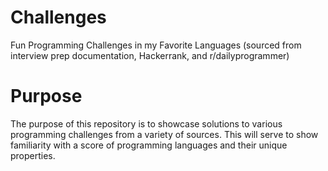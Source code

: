 # Challenges
Fun Programming Challenges in my Favorite Languages (sourced from interview prep documentation, Hackerrank, and r/dailyprogrammer)

# Purpose
The purpose of this repository is to showcase solutions to various programming challenges from a variety of sources. This will serve to show familiarity with a score of programming languages and their unique properties. 
